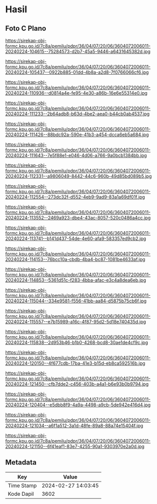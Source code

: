 # Hasil

## Foto C Plano

https://sirekap-obj-formc.kpu.go.id/7c8a/pemilu/pdpr/36/04/07/20/06/3604072006011-20240224-104615--75284573-d2b7-45a5-9446-a6431645382d.jpg

https://sirekap-obj-formc.kpu.go.id/7c8a/pemilu/pdpr/36/04/07/20/06/3604072006011-20240224-105437--0922b885-01dd-4b8a-a2d8-7f0766066cf6.jpg

https://sirekap-obj-formc.kpu.go.id/7c8a/pemilu/pdpr/36/04/07/20/06/3604072006011-20240224-110936--d0814a4e-fe95-4e30-a86b-16e6e55314e0.jpg

https://sirekap-obj-formc.kpu.go.id/7c8a/pemilu/pdpr/36/04/07/20/06/3604072006011-20240224-111233--2b64adb8-b63d-4be2-aea0-b44cb0ab4537.jpg

https://sirekap-obj-formc.kpu.go.id/7c8a/pemilu/pdpr/36/04/07/20/06/3604072006011-20240224-111426--88bdc92a-590e-41b3-a454-dcca6eb5a684.jpg

https://sirekap-obj-formc.kpu.go.id/7c8a/pemilu/pdpr/36/04/07/20/06/3604072006011-20240224-111643--7e5f88e1-e046-4d06-a766-9a0bcb1384bb.jpg

https://sirekap-obj-formc.kpu.go.id/7c8a/pemilu/pdpr/36/04/07/20/06/3604072006011-20240224-112331--a9806049-8442-44c6-960b-49d85bd089b5.jpg

https://sirekap-obj-formc.kpu.go.id/7c8a/pemilu/pdpr/36/04/07/20/06/3604072006011-20240224-112554--273dc32f-d552-4eb9-9ad9-83a1a69df01f.jpg

https://sirekap-obj-formc.kpu.go.id/7c8a/pemilu/pdpr/36/04/07/20/06/3604072006011-20240224-113552--2469a923-dbe4-43ac-8057-520c0486a4cc.jpg

https://sirekap-obj-formc.kpu.go.id/7c8a/pemilu/pdpr/36/04/07/20/06/3604072006011-20240224-113741--b141d437-54de-4e60-afa9-583357ed9cb2.jpg

https://sirekap-obj-formc.kpu.go.id/7c8a/pemilu/pdpr/36/04/07/20/06/3604072006011-20240224-114153--76bcc10a-cbdb-4ba4-bc87-1081be4633af.jpg

https://sirekap-obj-formc.kpu.go.id/7c8a/pemilu/pdpr/36/04/07/20/06/3604072006011-20240224-114853--5361d51c-f283-4bba-afac-e3c4a8dea6eb.jpg

https://sirekap-obj-formc.kpu.go.id/7c8a/pemilu/pdpr/36/04/07/20/06/3604072006011-20240224-115044--334e9581-f556-41bb-aa84-d5875b75cb6f.jpg

https://sirekap-obj-formc.kpu.go.id/7c8a/pemilu/pdpr/36/04/07/20/06/3604072006011-20240224-115557--e7b15989-a16c-4f87-95d2-5d18e740435d.jpg

https://sirekap-obj-formc.kpu.go.id/7c8a/pemilu/pdpr/36/04/07/20/06/3604072006011-20240224-115838--2d953b46-b1b0-4268-bcd8-30ae1de4cf9c.jpg

https://sirekap-obj-formc.kpu.go.id/7c8a/pemilu/pdpr/36/04/07/20/06/3604072006011-20240224-120150--4f677cdb-17ba-41e3-b15d-eb8ca592516b.jpg

https://sirekap-obj-formc.kpu.go.id/7c8a/pemilu/pdpr/36/04/07/20/06/3604072006011-20240224-121450--cfb7dde2-c456-403b-a4a1-b6e93b0b9794.jpg

https://sirekap-obj-formc.kpu.go.id/7c8a/pemilu/pdpr/36/04/07/20/06/3604072006011-20240224-120404--e5dbb8f9-4a9a-4498-a9cb-5de942e416d4.jpg

https://sirekap-obj-formc.kpu.go.id/7c8a/pemilu/pdpr/36/04/07/20/06/3604072006011-20240224-121034--a6f1a512-3a1d-48fe-89a8-88a74e15404f.jpg

https://sirekap-obj-formc.kpu.go.id/7c8a/pemilu/pdpr/36/04/07/20/06/3604072006011-20240224-121150--6f41eaf1-83e7-4255-90a1-9303970e2a0d.jpg


## Metadata

| Key        | Value               |
| ---------- | ------------------- |
| Time Stamp | 2024-02-27 14:03:45 |
| Kode Dapil | 3602                |



